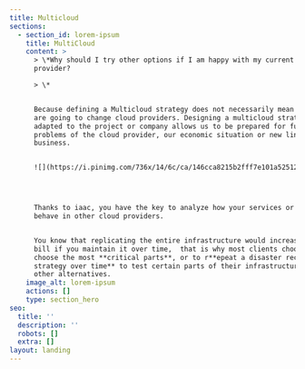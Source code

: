 ```yaml
---
title: Multicloud
sections:
  - section_id: lorem-ipsum
    title: MultiCloud
    content: >
      > \*Why should I try other options if I am happy with my current cloud
      provider?

      > \*


      Because defining a Multicloud strategy does not necessarily mean that you
      are going to change cloud providers. Designing a multicloud strategy
      adapted to the project or company allows us to be prepared for future
      problems of the cloud provider, our economic situation or new lines of
      business.


      ![](https://i.pinimg.com/736x/14/6c/ca/146cca8215b2fff7e101a52512d3ff27.jpg)




      Thanks to iaac, you have the key to analyze how your services or product
      behave in other cloud providers. 


      You know that replicating the entire infrastructure would increase your
      bill if you maintain it over time,  that is why most clients choose to
      choose the most **critical parts**, or to r**epeat a disaster recovery
      strategy over time** to test certain parts of their infrastructure in
      other alternatives.
    image_alt: lorem-ipsum
    actions: []
    type: section_hero
seo:
  title: ''
  description: ''
  robots: []
  extra: []
layout: landing
---
```

